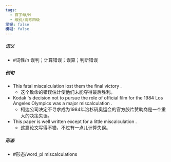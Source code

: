 ```yaml
---
tags:
  - 首字母/M
  - 级别/高考四级
掌握: false
模糊: false
---
```

##### 词义
- #词性/n  误判；计算错误；误算；判断错误
##### 例句
- This fatal miscalculation lost them the final victory .
	- 这个致命的错误估计使他们未能夺得最后胜利。
- Kodak 's decision not to pursue the role of official film for the 1984 Los Angeles Olympics was a major miscalculation .
	- 柯达公司决定不寻求成为1984年洛杉矾奥运会的官方胶片赞助商是一个重大的决策失误。
- This paper is well written except for a little miscalculation .
	- 这篇论文写得不错，不过有一点儿计算失误。
##### 形态
- #形态/word_pl miscalculations
